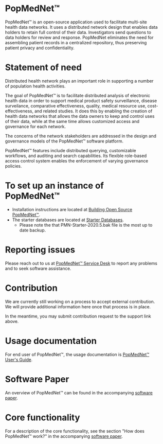 # PopMedNet&trade;

PopMedNet&trade; is an open-source application used to facilitate multi-site health data networks. It uses a distributed network design that enables data holders to retain full control of their data. Investigators send questions to data holders for review and response. PopMedNet eliminates the need for assembling patient records in a centralized repository, thus preserving patient privacy and confidentiality.

# Statement of need

Distributed health network plays an important role in supporting a number of population health activities. 

The goal of PopMedNet&trade; is to facilitate distributed analysis of electronic health data in order to support medical product safety surveillance, disease surveilance, comparative effectiveness, quality, medical resource use, cost-effectiveness, and related studies. It does this by enabling the creation of health data networks that allows the data owners to keep and control uses of their data, while at the same time allows customized access and governance for each network.

The concerns of the network stakeholders are addressed in the design and governance models of the PopMedNet&trade; software platform. 

PopMedNet&trade; features include distributed querying, customizable workflows, and auditing and search capabilities. Its flexible role-based access control system enables the enforcement of varying governance policies.

# To set up an instance of PopMedNet&trade;

* Installation instructions are located at [Building Open Source PopMedNet&trade;](https://popmednet.atlassian.net/wiki/spaces/DOC/pages/938409985/Building+Open+Source+PopMedNet).
* The starter databases are located at [Starter Databases](https://popmednet.atlassian.net/wiki/spaces/DOC/pages/124685521/Starter+Databases).
    * Please note the that PMN-Starter-2020.5.bak file is the most up to date backup.   

# Reporting issues
Please reach out to us at [PopMedNet&trade; Service Desk](https://popmednet.atlassian.net/servicedesk/customer/portal/1/group/10) to report any problems and to seek software assistance.

# Contribution
We are currently still working on a process to accept external contribution. We will provide additional information here once that process is in place.

In the meantime, you may submit contribution request to the support link above.

# Usage documentation

For end user of PopMedNet&trade;, the usage documentation is [PopMedNet&trade; User's Guide](https://popmednet.atlassian.net/wiki/spaces/DOC/pages/8880241/PopMedNet+User+s+Guide).

# Software Paper
An overview of PopMedNet&trade; can be found in the accompanying [software paper](paper.md).

# Core functionality
For a description of the core functionality, see the  section "How does PopMedNet&trade; work?" in the accompanying [software paper](paper.md).



